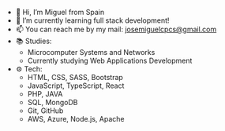 - 👋 Hi, I’m Miguel from Spain
- 🌱 I’m currently learning full stack development!
- 📫 You can reach me by my mail: josemiguelcpcs@gmail.com
- 📚 Studies: 
  - Microcomputer Systems and Networks
  - Currently studying Web Applications Development
- ⚙ Tech:
    - HTML, CSS, SASS, Bootstrap
    - JavaScript, TypeScript, React
    - PHP, JAVA
    - SQL, MongoDB
    - Git, GitHub
    - AWS, Azure, Node.js, Apache
